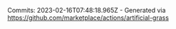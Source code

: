 Commits: 2023-02-16T07:48:18.965Z - Generated via https://github.com/marketplace/actions/artificial-grass
<br>
